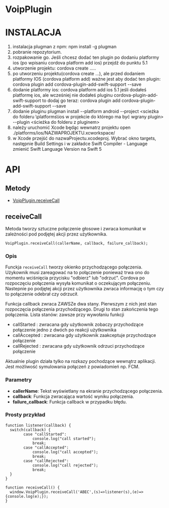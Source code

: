 # VoipPlugin

# INSTALACJA
1. instalacja plugman z npm: npm install -g plugman
2. pobranie repozytorium.
3. rozpakowanie go.
Jeśli chcesz dodać ten plugin po dodaniu platformy ios (po wpisaniu cordova platform add ios) przejdź do punktu 5.1
5. utworzenie projektu: cordova create .....
4. po utworzeniu projektu(cordova create ...), ale przed dodaniem platformy IOS (cordova platform add) ważne jest aby dodać ten plugin: cordova plugin add cordova-plugin-add-swift-support --save
5. dodanie platformy ios: cordova platform add ios
5.1 jeśli dodałeś platformę ios, ale wcześniej nie dodałeś pluginu cordova-plugin-add-swift-support to dodaj go teraz: cordova plugin add cordova-plugin-add-swift-support --save
6. dodanie pluginu plugman install --platform android --project <scieżka do folderu \platforms\ios w projekcie do którego ma być wgrany plugin> --plugin <ścieżka do folderu z pluginem>
7. należy uruchomić Xcode będąc wewnatrz projektu open ./platforms/ios/NAZWAPROJEKTU.xcworkspace/
8. w Xcode przejść do nazwaProjectu.xcodeproj. Wybrać okno targets, następnie Build Settings i w zakładce Swift Compiler - Language zmienić Swift Language Version na Swift 5

# API

## Metody

- [VoipPlugin.receiveCall](#receiveCall)



## receiveCall

Metoda tworzy sztuczne połączenie głosowe i zwraca komunikat w zależności pod podjętej akcji przez użytkownika.

    VoipPlugin.receiveCall(callerName, callback, failure_callback);

### Opis

Funckja `receiveCall` tworzy okienko przychodzącego połączenia. Użykownik musi zareagować na to połączenie ponieważ trwa ono do momentu wciśnięcia przycisku "odbierz" lub "odrzuć". Cordova po rozpoczęciu połączenia wysyła komunikat o oczekującym połączeniu. Nastepnie po podjętej akcji przez użytkownika zwraca informację o tym czy to połączenie odebrał czy odrzucił.

Funkcja callback zwraca ZAWSZe dwa stany. Pierwszym z nich jest stan rozpoczęcia połączenia przychodzącego. Drugi to stan zakończenia tego połączenia.
Lista stanów:
  zawsze przy wywołaniu funkcji
- callStarted : zwracana gdy użytkownik zobaczy przychodzące połączenie
  jedno z dwóch po reakcji użytkownika
- callAccepted : zwracana gdy użytkownik zaakceptuje przychodzące połączenie
- callRejected : zwracana gdy użytkownik odrzuci przychodzące połączenie


Aktualnie plugin działa tylko na rozkazy pochodzące wewnątrz aplikacji.
Jest możliwość symulowania połączeń z powiadomień np. FCM.

### Parametry

- __callerName__: Tekst wyświetlany na ekranie przychodzącego połączenia.
- __callback__: Funkcja zwracająca wartość wyniku połączenia.
- __failure_callback__: Funkcja callback w przypadku błędu.

### Prosty przykład

    function listener(callback) {
      switch(callback) {
            case "callStarted":
                console.log("call started");
                break;
            case "callAccepted":
                console.log("call accepted");
                break;
            case "callRejected":
                console.log("call rejected");
                break;
      }
    }
    
    function receiveCall() {
      window.VoipPlugin.receiveCall('ABEC',(s)=>listener(s),(e)=>{console.log(e);});
    }
